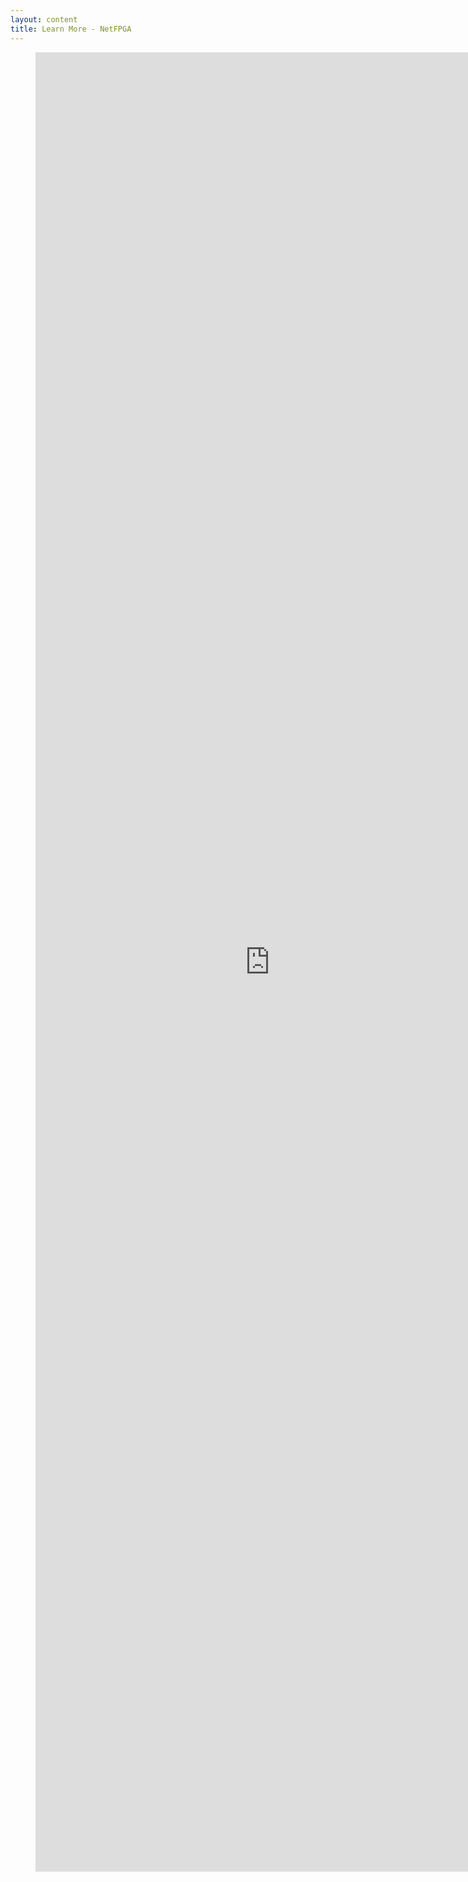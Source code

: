 ```yaml
---
layout: content 
title: Learn More - NetFPGA
---
```

<div id="survey" style="padding-left: 40px">
<iframe src="http://spreadsheets.google.com/embeddedform?formkey=dFlPZF9KblNkOTY1RjdsZVpjejRoX0E6MQ" width="750" height="2911" frameborder="0" marginheight="0" marginwidth="0">Loading...</iframe>
</div>
